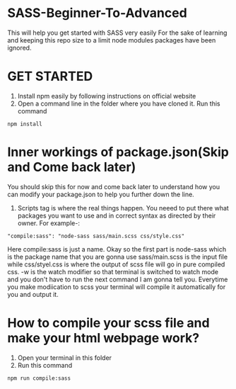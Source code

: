# SASS-Beginner-To-Advanced
This will help you get started with SASS very easily
For the sake of learning and keeping this repo size to a limit node modules packages have been ignored.
# GET STARTED
1. Install npm easily by following instructions on official website
2. Open a command line in the folder where you have cloned it. Run this command
```
npm install
```
# Inner workings of package.json(Skip and Come back later)
You should skip this for now and come back later to understand how you can modify your package.json to help you further down the line.
1. Scripts tag is where the real things happen. You neeed to put there what packages you want to use and in correct syntax as directed by their owner. For example-:
```
"compile:sass": "node-sass sass/main.scss css/style.css"
```
Here compile:sass is just a name.
Okay so the first part is node-sass which is the package name that you are gonna use
sass/main.scss is the input file while css/styel.css is where the output of scss file will go in pure compiled css.
-w is the watch modifier so that terminal is switched to watch mode and you don't have to run the next command I am gonna tell you. Everytime you make modiication to scss your terminal will compile it automatically for you and output it.

# How to compile your scss file and make your html webpage work?
1. Open your terminal in this folder
2. Run this command
```
npm run compile:sass
```
